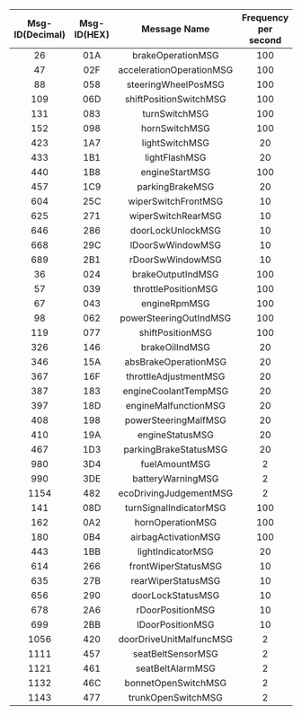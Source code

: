 |Msg-ID(Decimal)|Msg-ID(HEX)| Message Name | Frequency per second | From BUS | To BUS |
|:---:|:---:|:---:|:---:|:---:|:---:|
|26|01A|brakeOperationMSG|100|CH|PT|brakeValueRAW||
|47|02F|accelerationOperationMSG|100|CH|PT|acceleratorValueRAW||
|88|058|steeringWheelPosMSG|100|CH|PT|steeringValueRAW||
|109|06D|shiftPositionSwitchMSG|100|CH|PT|shiftValueRAW||
|131|083|turnSwitchMSG|100|CH|BO|turnSwitchValueRAW||
|152|098|hornSwitchMSG|100|CH|BO|hornValueRAW||
|423|1A7|lightSwitchMSG|20|CH|BO|lightSwValueRAW||
|433|1B1|lightFlashMSG|20|CH|BO|lightFlValueRAW||
|440|1B8|engineStartMSG|100|CH|PT|engineValueRAW||
|457|1C9|parkingBrakeMSG|20|CH|PT|parkingValueRAW||
|604|25C|wiperSwitchFrontMSG|10|CH|BO|wiperFSwValueRAW||
|625|271|wiperSwitchRearMSG|10|CH|BO|wiperRSwValueRAW||
|646|286|doorLockUnlockMSG|10|CH|BO|doorLockValueRAW||
|668|29C|lDoorSwWindowMSG|10|CH|BO|lDoorSwValueRAW||
|689|2B1|rDoorSwWindowMSG|10|CH|BO|rDoorSwValueRAW||
|36|024|brakeOutputIndMSG|100|PT|CH|brakeOutputRAW||
|57|039|throttlePositionMSG|100|PT|CH|throttlePositionRAW||
|67|043|engineRpmMSG|100|PT|CH|engineRpmRAW|speedKphRAW|
|98|062|powerSteeringOutIndMSG|100|PT|CH|powerSteeringRAW|powerSteeringTorqueRAW|
|119|077|shiftPositionMSG|100|PT|CH|shiftPositionRAW||
|326|146|brakeOilIndMSG|20|PT|CH|||
|346|15A|absBrakeOperationMSG|20|PT|CH|||
|367|16F|throttleAdjustmentMSG|20|PT|CH|||
|387|183|engineCoolantTempMSG|20|PT|CH|||
|397|18D|engineMalfunctionMSG|20|PT|CH|engineMalfunctionRAW||
|408|198|powerSteeringMalfMSG|20|PT|CH|||
|410|19A|engineStatusMSG|20|PT|CH|engineStatusRAW||
|467|1D3|parkingBrakeStatusMSG|20|PT|CH|parkingBrakeStatusRAW||
|980|3D4|fuelAmountMSG|2|PT|CH|||
|990|3DE|batteryWarningMSG|2|PT|CH|||
|1154|482|ecoDrivingJudgementMSG|2|PT|CH|||
|141|08D|turnSignalIndicatorMSG|100|BO|CH|turnSignalIndicatorRAW||
|162|0A2|hornOperationMSG|100|BO|CH|||
|180|0B4|airbagActivationMSG|100|BO|CH|||
|443|1BB|lightIndicatorMSG|20|BO|CH|||
|614|266|frontWiperStatusMSG|10|BO|CH|||
|635|27B|rearWiperStatusMSG|10|BO|CH|||
|656|290|doorLockStatusMSG|10|BO|CH|doorLockStatusRAW||
|678|2A6|rDoorPositionMSG|10|BO|CH|rDoorLimitRAW|0,1,2|
|699|2BB|lDoorPositionMSG|10|BO|CH|lDoorLimitRAW|0,1,2|
|1056|420|doorDriveUnitMalfuncMSG|2|BO|CH|||
|1111|457|seatBeltSensorMSG|2|BO|CH|||
|1121|461|seatBeltAlarmMSG|2|BO|CH|||
|1132|46C|bonnetOpenSwitchMSG|2|BO|CH|||
|1143|477|trunkOpenSwitchMSG|2|BO|CH|||

